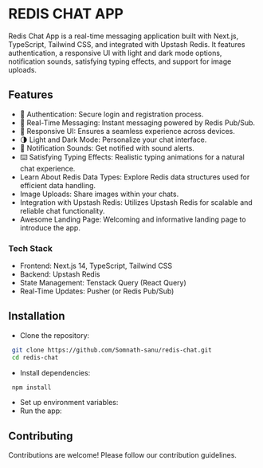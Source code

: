 
# REDIS CHAT APP

Redis Chat App is a real-time messaging application built with Next.js, TypeScript, Tailwind CSS, and integrated with Upstash Redis. It features authentication, a responsive UI with light and dark mode options, notification sounds, satisfying typing effects, and support for image uploads.


## Features

- 🔐 Authentication: Secure login and registration process.
- 💬 Real-Time Messaging: Instant messaging powered by Redis Pub/Sub.
- 📱 Responsive UI: Ensures a seamless experience across devices.
- 🌗 Light and Dark Mode: Personalize your chat interface.
- 🔔 Notification Sounds: Get notified with sound alerts.
- ⌨️ Satisfying Typing Effects: Realistic typing animations for a natural chat experience.
- Learn About Redis Data Types: Explore Redis data structures used for efficient data handling.
- Image Uploads: Share images within your chats.
-  Integration with Upstash Redis: Utilizes Upstash Redis for scalable and reliable chat functionality.
-  Awesome Landing Page: Welcoming and informative landing page to introduce the app.
### Tech Stack
- Frontend: Next.js 14, TypeScript, Tailwind CSS
- Backend: Upstash Redis
- State Management: Tenstack Query (React Query)
- Real-Time Updates: Pusher (or Redis Pub/Sub)


## Installation

- Clone the repository:

```bash
 git clone https://github.com/Somnath-sanu/redis-chat.git
 cd redis-chat
```
- Install dependencies:

```bash
 npm install
```
- Set up environment variables:
- Run the app:
    
## Contributing

Contributions are welcome! Please follow our contribution guidelines.

